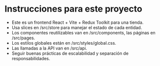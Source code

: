 <!-- Use this file to provide workspace-specific custom instructions to Copilot. For more details, visit https://code.visualstudio.com/docs/copilot/copilot-customization#_use-a-githubcopilotinstructionsmd-file -->

# Instrucciones para este proyecto

- Este es un frontend React + Vite + Redux Toolkit para una tienda.
- Usa slices en /src/store para manejar el estado de cada entidad.
- Los componentes reutilizables van en /src/components, las páginas en /src/pages.
- Los estilos globales están en /src/styles/global.css.
- Las llamadas a la API van en /src/api.
- Seguir buenas prácticas de escalabilidad y separación de responsabilidades.
